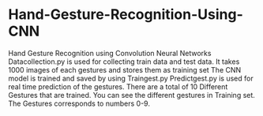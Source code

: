 # Hand-Gesture-Recognition-Using-CNN
Hand Gesture Recognition using Convolution Neural Networks
Datacollection.py is used for collecting train data and test data. It takes 1000 images of each gestures and stores them as training set
The CNN model is trained and saved by using Traingest.py
Predictgest.py is used for real time prediction of the gestures.
There are a total of 10 Different Gestures that are trained. You can see the different gestures in Training set.
The Gestures corresponds to numbers 0-9.
